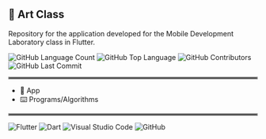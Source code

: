 ## 🎨 Art Class

Repository for the application developed for the Mobile Development Laboratory class in Flutter.

<img alt="GitHub Language Count" src="https://img.shields.io/github/languages/count/gabrieldeverdade/LDDM---Projetos" /> <img alt="GitHub Top Language" src="https://img.shields.io/github/languages/top/gabrieldeverdade/LDDM---Projetos" /> <img alt="GitHub Contributors" src="https://img.shields.io/github/contributors/gabrieldeverdade/LDDM---Projetos" /> <img alt="GitHub Last Commit" src="https://img.shields.io/github/last-commit/gabrieldeverdade/LDDM---Projetos" /> <img alt="" src="https://img.shields.io/github/repo-size/gabrieldeverdade/LDDM---Projetos" />
<hr style="border:2px solid gray">

- 📱 App
- ⌨️ Programs/Algorithms
<hr style="border:2px solid gray">

![Flutter](https://img.shields.io/badge/Flutter-02569B?style=for-the-badge&logo=flutter&logoColor=white) ![Dart](https://img.shields.io/badge/Dart-0175C2?style=for-the-badge&logo=dart&logoColor=white) ![Visual Studio Code](https://img.shields.io/badge/Visual%20Studio%20Code-0078d7.svg?style=for-the-badge&logo=visual-studio-code&logoColor=white) ![GitHub](https://img.shields.io/badge/github-%23121011.svg?style=for-the-badge&logo=github&logoColor=white)
